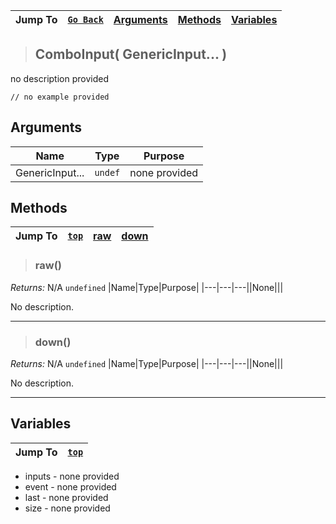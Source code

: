 |Jump To|[`Go Back`](Input-Handling-Index)|[Arguments](#arguments)|[Methods](#methods)|[Variables](#variables)|
|---|---|---|---|---|
>## ComboInput( GenericInput... )
no description provided
```GML
// no example provided
```
## Arguments
|Name|Type|Purpose|
|---|---|---|
|GenericInput...|`undef`|none provided|

## Methods
|Jump To|[`top`](#)|[**raw**](#raw)|[**down**](#down)|
|---|---|---|---|
> ### raw()
*Returns:* N/A `undefined`
|Name|Type|Purpose|
|---|---|---||None|||

No description.
***
> ### down()
*Returns:* N/A `undefined`
|Name|Type|Purpose|
|---|---|---||None|||

No description.
***

## Variables
|Jump To|[`top`](#)|
|---|---|
* inputs - none provided
* event - none provided
* last - none provided
* size - none provided
